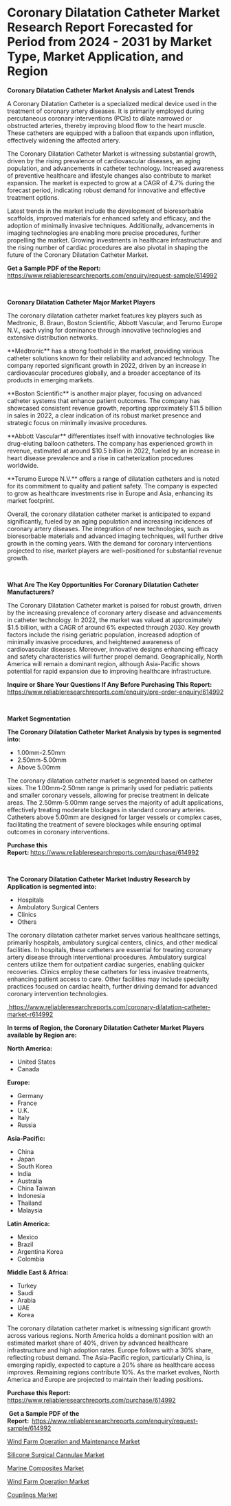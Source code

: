 <p><h1>Coronary Dilatation Catheter Market Research Report Forecasted for Period from 2024 -  2031 by Market Type, Market Application, and Region</h1></p><p><strong>Coronary Dilatation Catheter Market Analysis and Latest Trends</strong></p>
<p><p>A Coronary Dilatation Catheter is a specialized medical device used in the treatment of coronary artery diseases. It is primarily employed during percutaneous coronary interventions (PCIs) to dilate narrowed or obstructed arteries, thereby improving blood flow to the heart muscle. These catheters are equipped with a balloon that expands upon inflation, effectively widening the affected artery.</p><p>The Coronary Dilatation Catheter Market is witnessing substantial growth, driven by the rising prevalence of cardiovascular diseases, an aging population, and advancements in catheter technology. Increased awareness of preventive healthcare and lifestyle changes also contribute to market expansion. The market is expected to grow at a CAGR of 4.7% during the forecast period, indicating robust demand for innovative and effective treatment options.</p><p>Latest trends in the market include the development of bioresorbable scaffolds, improved materials for enhanced safety and efficacy, and the adoption of minimally invasive techniques. Additionally, advancements in imaging technologies are enabling more precise procedures, further propelling the market. Growing investments in healthcare infrastructure and the rising number of cardiac procedures are also pivotal in shaping the future of the Coronary Dilatation Catheter Market.</p></p>
<p><strong>Get a Sample PDF of the Report:&nbsp;</strong> <a href="https://www.reliableresearchreports.com/enquiry/request-sample/614992?utm_campaign=8&utm_medium=2&utm_source=Github&utm_content=ia&utm_term=03102024&utm_id=coronary-dilatation-catheter">https://www.reliableresearchreports.com/enquiry/request-sample/614992</a></p>
<p>&nbsp;</p>
<p><strong>Coronary Dilatation Catheter Major Market Players</strong></p>
<p><p>The coronary dilatation catheter market features key players such as Medtronic, B. Braun, Boston Scientific, Abbott Vascular, and Terumo Europe N.V., each vying for dominance through innovative technologies and extensive distribution networks.</p><p>**Medtronic** has a strong foothold in the market, providing various catheter solutions known for their reliability and advanced technology. The company reported significant growth in 2022, driven by an increase in cardiovascular procedures globally, and a broader acceptance of its products in emerging markets. </p><p>**Boston Scientific** is another major player, focusing on advanced catheter systems that enhance patient outcomes. The company has showcased consistent revenue growth, reporting approximately $11.5 billion in sales in 2022, a clear indication of its robust market presence and strategic focus on minimally invasive procedures.</p><p>**Abbott Vascular** differentiates itself with innovative technologies like drug-eluting balloon catheters. The company has experienced growth in revenue, estimated at around $10.5 billion in 2022, fueled by an increase in heart disease prevalence and a rise in catheterization procedures worldwide.</p><p>**Terumo Europe N.V.** offers a range of dilatation catheters and is noted for its commitment to quality and patient safety. The company is expected to grow as healthcare investments rise in Europe and Asia, enhancing its market footprint.</p><p>Overall, the coronary dilatation catheter market is anticipated to expand significantly, fueled by an aging population and increasing incidences of coronary artery diseases. The integration of new technologies, such as bioresorbable materials and advanced imaging techniques, will further drive growth in the coming years. With the demand for coronary interventions projected to rise, market players are well-positioned for substantial revenue growth.</p></p>
<p>&nbsp;</p>
<p><strong>What Are The Key Opportunities For Coronary Dilatation Catheter Manufacturers?</strong></p>
<p><p>The Coronary Dilatation Catheter market is poised for robust growth, driven by the increasing prevalence of coronary artery disease and advancements in catheter technology. In 2022, the market was valued at approximately $1.5 billion, with a CAGR of around 6% expected through 2030. Key growth factors include the rising geriatric population, increased adoption of minimally invasive procedures, and heightened awareness of cardiovascular diseases. Moreover, innovative designs enhancing efficacy and safety characteristics will further propel demand. Geographically, North America will remain a dominant region, although Asia-Pacific shows potential for rapid expansion due to improving healthcare infrastructure.</p></p>
<p><strong>Inquire or Share Your Questions If Any Before Purchasing This Report:</strong> <a href="https://www.reliableresearchreports.com/enquiry/pre-order-enquiry/614992?utm_campaign=8&utm_medium=2&utm_source=Github&utm_content=ia&utm_term=03102024&utm_id=coronary-dilatation-catheter">https://www.reliableresearchreports.com/enquiry/pre-order-enquiry/614992</a></p>
<p>&nbsp;</p>
<p><strong>Market Segmentation</strong></p>
<p><strong>The Coronary Dilatation Catheter Market Analysis by types is segmented into:</strong></p>
<p><ul><li>1.00mm-2.50mm</li><li>2.50mm-5.00mm</li><li>Above 5.00mm</li></ul></p>
<p><p>The coronary dilatation catheter market is segmented based on catheter sizes. The 1.00mm-2.50mm range is primarily used for pediatric patients and smaller coronary vessels, allowing for precise treatment in delicate areas. The 2.50mm-5.00mm range serves the majority of adult applications, effectively treating moderate blockages in standard coronary arteries. Catheters above 5.00mm are designed for larger vessels or complex cases, facilitating the treatment of severe blockages while ensuring optimal outcomes in coronary interventions.</p></p>
<p><strong>Purchase this Report:&nbsp;</strong><a href="https://www.reliableresearchreports.com/purchase/614992?utm_campaign=8&utm_medium=2&utm_source=Github&utm_content=ia&utm_term=03102024&utm_id=coronary-dilatation-catheter">https://www.reliableresearchreports.com/purchase/614992</a></p>
<p>&nbsp;</p>
<p><strong>The Coronary Dilatation Catheter Market Industry Research by Application is segmented into:</strong></p>
<p><ul><li>Hospitals</li><li>Ambulatory Surgical Centers</li><li>Clinics</li><li>Others</li></ul></p>
<p><p>The coronary dilatation catheter market serves various healthcare settings, primarily hospitals, ambulatory surgical centers, clinics, and other medical facilities. In hospitals, these catheters are essential for treating coronary artery disease through interventional procedures. Ambulatory surgical centers utilize them for outpatient cardiac surgeries, enabling quicker recoveries. Clinics employ these catheters for less invasive treatments, enhancing patient access to care. Other facilities may include specialty practices focused on cardiac health, further driving demand for advanced coronary intervention technologies.</p></p>
<p><a href="https://www.reliableresearchreports.com/coronary-dilatation-catheter-market-r614992?utm_campaign=8&utm_medium=2&utm_source=Github&utm_content=ia&utm_term=03102024&utm_id=coronary-dilatation-catheter">&nbsp;https://www.reliableresearchreports.com/coronary-dilatation-catheter-market-r614992</a></p>
<p><strong>In terms of Region, the Coronary Dilatation Catheter Market Players available by Region are:</strong></p>
<p>
    <p> <strong> North America: </strong>
        <ul>
            <li>United States</li>
            <li>Canada</li>
        </ul>
        </p> 
    <p> <strong> Europe: </strong>
        <ul>
            <li>Germany</li>
            <li>France</li>
            <li>U.K.</li>
            <li>Italy</li>
            <li>Russia</li>
        </ul>
        </p> 
    <p> <strong> Asia-Pacific: </strong>
        <ul>
            <li>China</li>
            <li>Japan</li>
            <li>South Korea</li>
            <li>India</li>
            <li>Australia</li>
            <li>China Taiwan</li>
            <li>Indonesia</li>
            <li>Thailand</li>
            <li>Malaysia</li>
        </ul>
        </p> 
    <p> <strong> Latin America: </strong>
        <ul>
            <li>Mexico</li>
            <li>Brazil</li>
            <li>Argentina Korea</li>
            <li>Colombia</li>
        </ul>
        </p> 
    <p> <strong> Middle East & Africa: </strong>
        <ul>
            <li>Turkey</li>
            <li>Saudi</li>
            <li>Arabia</li>
            <li>UAE</li>
            <li>Korea</li>
        </ul>
    </p>
    </p>
<p><p>The coronary dilatation catheter market is witnessing significant growth across various regions. North America holds a dominant position with an estimated market share of 40%, driven by advanced healthcare infrastructure and high adoption rates. Europe follows with a 30% share, reflecting robust demand. The Asia-Pacific region, particularly China, is emerging rapidly, expected to capture a 20% share as healthcare access improves. Remaining regions contribute 10%. As the market evolves, North America and Europe are projected to maintain their leading positions.</p></p>
<p><strong>Purchase this Report: </strong><a href="https://www.reliableresearchreports.com/purchase/614992?utm_campaign=8&utm_medium=2&utm_source=Github&utm_content=ia&utm_term=03102024&utm_id=coronary-dilatation-catheter">https://www.reliableresearchreports.com/purchase/614992</a></p>
<p>&nbsp;<strong>Get a Sample PDF of the Report:&nbsp;&nbsp;</strong><a href="https://www.reliableresearchreports.com/enquiry/request-sample/614992?utm_campaign=8&utm_medium=2&utm_source=Github&utm_content=ia&utm_term=03102024&utm_id=coronary-dilatation-catheter">https://www.reliableresearchreports.com/enquiry/request-sample/614992</a></p>
<p><strong></strong></p>
<p><p><a href="https://www.linkedin.com/pulse/wind-farm-operation-maintenance-market-indicators-size-regional-fi4bc?trackingId=zFr%2BlMZ%2FSw%2B1hha1IP6iig%3D%3D&utm_campaign=8&utm_medium=2&utm_source=Github&utm_content=ia&utm_term=03102024&utm_id=coronary-dilatation-catheter">Wind Farm Operation and Maintenance Market</a></p><p><a href="https://github.com/JudyWalsh475/Market-Research-Report-List-1/blob/main/silicone-surgical-cannulae-market.md?utm_campaign=8&utm_medium=2&utm_source=Github&utm_content=ia&utm_term=03102024&utm_id=coronary-dilatation-catheter">Silicone Surgical Cannulae Market</a></p><p><a href="https://medium.com/@thereseofsweden/marine-composites-market-outlook-market-share-analysis-growth-trends-market-forecasts-158a3b0abae4?postPublishedType=repub&utm_campaign=8&utm_medium=2&utm_source=Github&utm_content=ia&utm_term=03102024&utm_id=coronary-dilatation-catheter">Marine Composites Market</a></p><p><a href="https://www.linkedin.com/pulse/global-wind-farm-operation-industry-research-report-competitive-ng7dc?utm_campaign=8&utm_medium=2&utm_source=Github&utm_content=ia&utm_term=03102024&utm_id=coronary-dilatation-catheter">Wind Farm Operation Market</a></p><p><a href="https://medium.com/@thereseofsweden/couplings-industry-insights-report-analyzing-couplings-market-trends-applications-and-c4f8185f5a6b?utm_campaign=8&utm_medium=2&utm_source=Github&utm_content=ia&utm_term=03102024&utm_id=coronary-dilatation-catheter">Couplings Market</a></p></p>